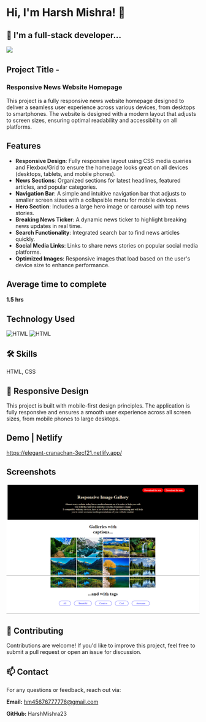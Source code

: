 


# Hi, I'm Harsh Mishra! 👋


## 🚀 I'm a full-stack developer...
<img src="https://user-images.githubusercontent.com/73097560/115834477-dbab4500-a447-11eb-908a-139a6edaec5c.gif">

## Project Title - 
### Responsive News Website Homepage

This project is a fully responsive news website homepage designed to deliver a seamless user experience across various devices, from desktops to smartphones. The website is designed with a modern layout that adjusts to screen sizes, ensuring optimal readability and accessibility on all platforms.


## Features

+ **Responsive Design**: Fully responsive layout using CSS media queries and Flexbox/Grid to ensure the homepage looks great on all devices (desktops, tablets, and mobile phones).
+ **News Sections**: Organized sections for latest headlines, featured articles, and popular categories.
+ **Navigation Bar**: A simple and intuitive navigation bar that adjusts to smaller screen sizes with a collapsible menu for mobile devices.
+ **Hero Section**: Includes a large hero image or carousel with top news stories.
+ **Breaking News Ticker**: A dynamic news ticker to highlight breaking news updates in real time.
+ **Search Functionality**: Integrated search bar to find news articles quickly.
+ **Social Media Links**: Links to share news stories on popular social media platforms.
+ **Optimized Images**: Responsive images that load based on the user's device size to enhance performance.


## Average time to complete
#### 1.5 hrs


## Technology Used



![HTML](https://img.shields.io/badge/FirstTech-HTML-blue)
![HTML](https://img.shields.io/badge/SecondTech-CSS-black)

## 🛠 Skills
HTML, CSS

## 📱 Responsive Design


This project is built with mobile-first design principles. The application is fully responsive and ensures a smooth user experience across all screen sizes, from mobile phones to large desktops.

## Demo | Netlify
https://elegant-cranachan-3ecf21.netlify.app/

## Screenshots
![alt](./image/image.png)
![alt](./image/image%20copy.png)


## 🤝 Contributing

Contributions are welcome! If you'd like to improve this project, feel free to submit a pull request or open an issue for discussion.



## 📫 Contact
For any questions or feedback, reach out via:

**Email:** hm45676777776@gmail.com

**GitHub:** HarshMishra23

